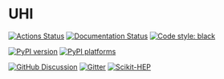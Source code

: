 # UHI


[![Actions Status][actions-badge]][actions-link]
[![Documentation Status][rtd-badge]][rtd-link]
[![Code style: black][black-badge]][black-link]

[![PyPI version][pypi-version]][pypi-link]
[![PyPI platforms][pypi-platforms]][pypi-link]

[![GitHub Discussion][github-discussions-badge]][github-discussions-link]
[![Gitter][gitter-badge]][gitter-link]
[![Scikit-HEP][sk-badge]](https://scikit-hep.org/)



[actions-badge]:            https://github.com/Scikit-HEP/uhi/workflows/CI/badge.svg
[actions-link]:             https://github.com/Scikit-HEP/uhi/actions
[black-badge]:              https://img.shields.io/badge/code%20style-black-000000.svg
[black-link]:               https://github.com/psf/black
[conda-badge]:              https://img.shields.io/conda/vn/conda-forge/uhi
[conda-link]:               https://github.com/conda-forge/uhi-feedstock
[github-discussions-badge]: https://img.shields.io/static/v1?label=Discussions&message=Ask&color=blue&logo=github
[github-discussions-link]:  https://github.com/Scikit-HEP/uhi/discussions
[gitter-badge]:             https://badges.gitter.im/https://github.com/Scikit-HEP/uhi/community.svg
[gitter-link]:              https://gitter.im/https://github.com/Scikit-HEP/uhi/community?utm_source=badge&utm_medium=badge&utm_campaign=pr-badge
[pypi-link]:                https://pypi.org/project/uhi/
[pypi-platforms]:           https://img.shields.io/pypi/pyversions/uhi
[pypi-version]:             https://badge.fury.io/py/uhi.svg
[rtd-badge]:                https://readthedocs.org/projects/uhi/badge/?version=latest
[rtd-link]:                 https://uhi.readthedocs.io/en/latest/?badge=latest
[sk-badge]:                 https://scikit-hep.org/assets/images/Scikit--HEP-Project-blue.svg

